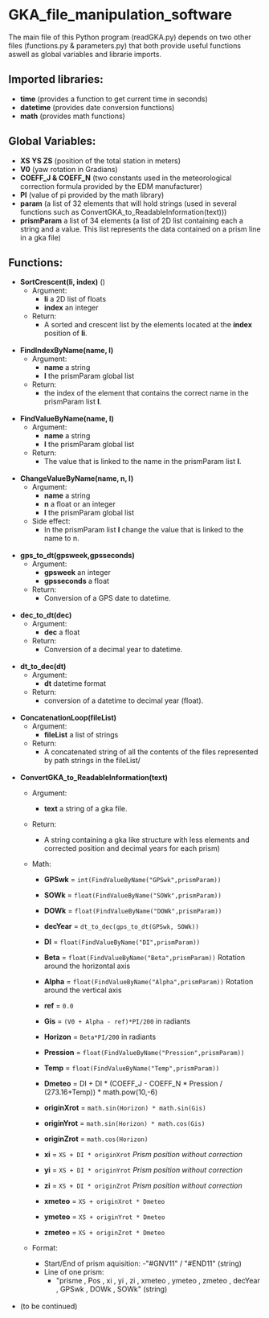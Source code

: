 # GKA_file_manipulation_software
The main file of this Python program (readGKA.py) depends on two other files (functions.py & parameters.py) that both provide useful functions
aswell as global variables and librarie imports.

## Imported libraries:

- **time** (provides a function to get current time in seconds)
- **datetime** (provides date conversion functions)
- **math** (provides math functions)


## Global Variables:

- **XS YS ZS** (position of the total station in meters)
- **V0** (yaw rotation in Gradians)
- **COEFF_J & COEFF_N** (two constants used in the meteorological correction formula provided by the EDM manufacturer)
- **PI** (value of pi provided by the math library)
- **param** (a list of 32 elements that will hold strings (used in several functions such as ConvertGKA_to_ReadableInformation(text)))
- **prismParam** a list of 34 elements (a list of 2D list containing each a string and a value. This list represents the data contained on a prism line in a gka file)


## Functions:

- **SortCrescent(li, index)** ()
    - Argument:
        - **li** a 2D list of floats
        - **index** an integer
    - Return:
        - A sorted and crescent list by the elements located at the **index** position of **li**.
        <br/>
- **FindIndexByName(name, l)**
    - Argument:
        - **name** a string
        - **l** the prismParam global list
    - Return:
        - the index of the element that contains the correct name in the prismParam list **l**.
        <br/>
- **FindValueByName(name, l)**
    - Argument:
        - **name** a string
        - **l** the prismParam global list
    - Return:
        - The value that is linked to the name in the prismParam list **l**.
        <br/>
- **ChangeValueByName(name, n, l)**
    - Argument:
        - **name** a string
        - **n** a float or an integer
        - **l** the prismParam global list
    - Side effect:
        - In the prismParam list **l** change the value that is linked to the name to n.
        <br/>
- **gps_to_dt(gpsweek,gpsseconds)**
    - Argument:
        - **gpsweek** an integer
        - **gpsseconds** a float
    - Return:
        - Conversion of a GPS date to datetime.
        <br/>
- **dec_to_dt(dec)**
    - Argument:
        - **dec** a float
    - Return:
        - Conversion of a decimal year to datetime.
        <br/>
- **dt_to_dec(dt)**
    - Argument:
        - **dt** datetime format
    - Return:
        - conversion of a datetime to decimal year (float).
        <br/>
- **ConcatenationLoop(fileList)**
    - Argument:
        - **fileList** a list of strings
    - Return:
        - A concatenated string of all the contents of the files represented by path strings in the fileList/
        <br/>
- **ConvertGKA_to_ReadableInformation(text)**
    - Argument:
        - **text** a string of a gka file.
    - Return:
        - A string containing a gka like structure with less elements and corrected position and decimal years for each prism)
    - Math:
        - **GPSwk** = `int(FindValueByName("GPSwk",prismParam))`
        - **SOWk** = `float(FindValueByName("SOWk",prismParam))`
        - **DOWk** = `float(FindValueByName("DOWk",prismParam))`
        - **decYear** = `dt_to_dec(gps_to_dt(GPSwk, SOWk))`
        - **DI** = `float(FindValueByName("DI",prismParam))`
        - **Beta** =  `float(FindValueByName("Beta",prismParam))` Rotation around the horizontal axis
        - **Alpha** = `float(FindValueByName("Alpha",prismParam))` Rotation around the vertical axis
        - **ref** =  `0.0`
        - **Gis** =  `(V0 + Alpha - ref)*PI/200` in radiants
        - **Horizon** = `Beta*PI/200` in radiants
        - **Pression** = `float(FindValueByName("Pression",prismParam))`
        - **Temp** = `float(FindValueByName("Temp",prismParam))`
        - **Dmeteo** = DI + DI * (COEFF_J - COEFF_N * Pression / (273.16+Temp)) * math.pow(10,-6)

        - **originXrot** = `math.sin(Horizon) * math.sin(Gis)`
        - **originYrot** = `math.sin(Horizon) * math.cos(Gis)`
        - **originZrot** = `math.cos(Horizon)`

        - **xi** = `XS + DI * originXrot` _Prism position without correction_
        - **yi** = `XS + DI * originYrot` _Prism position without correction_
        - **zi** = `XS + DI * originZrot` _Prism position without correction_
        
        - **xmeteo** = `XS + originXrot * Dmeteo`
        - **ymeteo** = `XS + originYrot * Dmeteo`
        - **zmeteo** = `XS + originZrot * Dmeteo`

    - Format:
        - Start/End of prism aquisition:
            -"#GNV11" / "#END11" (string)
        - Line of one prism:
            - "prisme , Pos , xi , yi , zi , xmeteo , ymeteo , zmeteo , decYear , GPSwk , DOWk , SOWk" (string)
        <br/>
- (to be continued)


